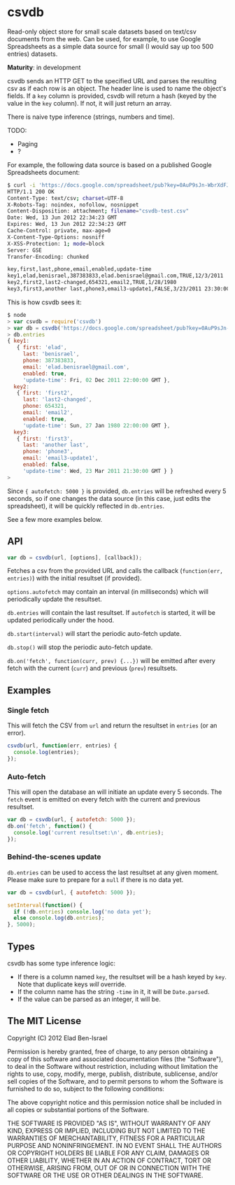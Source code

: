 # csvdb

Read-only object store for small scale datasets based on text/csv documents from the web.
Can be used, for example, to use Google Spreadsheets as a simple data source for small (I would say up too 500 entries) datasets.

__Maturity__: in development

csvdb sends an HTTP GET to the specified URL and parses the resulting csv as if each row is an object. The header line is used to name the object's
fields. If a `key` column is provided, csvdb will return a hash (keyed by the value in the `key` column). If not, it will just return an array.

There is naive type inference (strings, numbers and time).

TODO:
 - Paging
 - ?

For example, the following data source is based on a published Google Spreadsheets document:

```bash
$ curl -i 'https://docs.google.com/spreadsheet/pub?key=0AuP9sJn-WbrXdFJzTUN0RXdvUXg2YlVuMnBJRFozTmc&output=csv'
HTTP/1.1 200 OK
Content-Type: text/csv; charset=UTF-8
X-Robots-Tag: noindex, nofollow, nosnippet
Content-Disposition: attachment; filename="csvdb-test.csv"
Date: Wed, 13 Jun 2012 22:34:23 GMT
Expires: Wed, 13 Jun 2012 22:34:23 GMT
Cache-Control: private, max-age=0
X-Content-Type-Options: nosniff
X-XSS-Protection: 1; mode=block
Server: GSE
Transfer-Encoding: chunked

key,first,last,phone,email,enabled,update-time
key1,elad,benisrael,387383833,elad.benisrael@gmail.com,TRUE,12/3/2011
key2,first2,last2-changed,654321,email2,TRUE,1/28/1980
key3,first3,another last,phone3,email3-update1,FALSE,3/23/2011 23:30:00eladb@eladb-2:~ $ 
```

This is how csvdb sees it:

```node.js
$ node
> var csvdb = require('csvdb')
> var db = csvdb('https://docs.google.com/spreadsheet/pub?key=0AuP9sJn-WbrXdFJzTUN0RXdvUXg2YlVuMnBJRFozTmc&output=csv', { autofetch: 5000 })
> db.entries
{ key1: 
   { first: 'elad',
     last: 'benisrael',
     phone: 387383833,
     email: 'elad.benisrael@gmail.com',
     enabled: true,
     'update-time': Fri, 02 Dec 2011 22:00:00 GMT },
  key2: 
   { first: 'first2',
     last: 'last2-changed',
     phone: 654321,
     email: 'email2',
     enabled: true,
     'update-time': Sun, 27 Jan 1980 22:00:00 GMT },
  key3: 
   { first: 'first3',
     last: 'another last',
     phone: 'phone3',
     email: 'email3-update1',
     enabled: false,
     'update-time': Wed, 23 Mar 2011 21:30:00 GMT } }
> 
```

Since `{ autofetch: 5000 }` is provided, `db.entries` will be refreshed every 5 seconds, so if one changes the data 
source (in this case, just edits the spreadsheet), it will be quickly reflected in `db.entries`.

See a few more examples below.

## API

```js
var db = csvdb(url, [options], [callback]);
```

Fetches a csv from the provided URL and calls the callback (`function(err, entries)`) with the initial resultset (if provided).

`options.autofetch` may contain an interval (in milliseconds) which will periodically update the resultset.

`db.entries` will contain the last resultset. If `autofetch` is started, it will be updated periodically under the hood.

`db.start(interval)` will start the periodic auto-fetch update.

`db.stop()` will stop the periodic auto-fetch update.

`db.on('fetch', function(curr, prev) {...})` will be emitted after every fetch with the current (`curr`) and previous (`prev`) resultsets.

## Examples

### Single fetch

This will fetch the CSV from `url` and return the resultset in `entries` (or an error).

```js
csvdb(url, function(err, entries) {
  console.log(entries);
});
```

### Auto-fetch

This will open the database an will initiate an update every 5 seconds.
The `fetch` event is emitted on every fetch with the current and previous resultset.

```js
var db = csvdb(url, { autofetch: 5000 });
db.on('fetch', function() {
  console.log('current resultset:\n', db.entries);
});
```

### Behind-the-scenes update

`db.entries` can be used to access the last resultset at any given moment. Please make sure to prepare for a `null` if there is no data yet.

```js
var db = csvdb(url, { autofetch: 5000 });

setInterval(function() {
  if (!db.entries) console.log('no data yet');
  else console.log(db.entries);
}, 5000);
```

## Types

csvdb has some type inference logic:

 * If there is a column named `key`, the resultset will be a hash keyed by `key`. Note that duplicate keys _will_ override.
 * If the column name has the string `-time` in it, it will be `Date.parse`d.
 * If the value can be parsed as an integer, it will be.

## The MIT License

Copyright (C) 2012 Elad Ben-Israel

Permission is hereby granted, free of charge, to any person obtaining a copy of this software and associated documentation files (the "Software"), to deal in the Software without restriction, including without limitation the rights to use, copy, modify, merge, publish, distribute, sublicense, and/or sell copies of the Software, and to permit persons to whom the Software is furnished to do so, subject to the following conditions:

The above copyright notice and this permission notice shall be included in all copies or substantial portions of the Software.

THE SOFTWARE IS PROVIDED "AS IS", WITHOUT WARRANTY OF ANY KIND, EXPRESS OR IMPLIED, INCLUDING BUT NOT LIMITED TO THE WARRANTIES OF MERCHANTABILITY, FITNESS FOR A PARTICULAR PURPOSE AND NONINFRINGEMENT. IN NO EVENT SHALL THE AUTHORS OR COPYRIGHT HOLDERS BE LIABLE FOR ANY CLAIM, DAMAGES OR OTHER LIABILITY, WHETHER IN AN ACTION OF CONTRACT, TORT OR OTHERWISE, ARISING FROM, OUT OF OR IN CONNECTION WITH THE SOFTWARE OR THE USE OR OTHER DEALINGS IN THE SOFTWARE.
